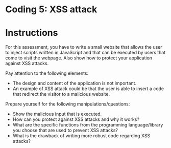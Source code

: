 # Coding 5: XSS attack

# Instructions

For this assessment, you have to write a small website that allows the user to inject scripts written
in JavaScript and that can be executed by users that come to visit the webpage. Also show how to
protect your application against XSS attacks.

Pay attention to the following elements:
* The design and content of the application is not important.
* An example of XSS attack could be that the user is able to insert a code that redirect the visitor to a malicious website.

Prepare yourself for the following manipulations/questions:
* Show the malicious input that is executed.
* How can you protect against XSS attacks and why it works?
* What are the specific functions from the programming language/library you choose that are used to prevent XSS attacks?
* What is the drawback of writing more robust code regarding XSS attacks?